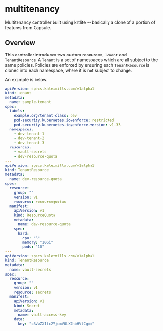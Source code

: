 # multitenancy
Multitenancy controller built using krtlite -- basically a clone of a portion of features from Capsule.

## Overview

This controller introduces two custom resources, `Tenant` and `TenantResource`. A `Tenant` is a set of namespaces which
are all subject to the same policies. Policies are enforced by ensuring each `TenantResource` is cloned into each 
namespace, where it is not subject to change. 

An example is below. 

```yaml
apiVersion: specs.kalexmills.com/v1alpha1
kind: Tenant
metadata:
  name: sample-tenant
spec:
  labels:
    example.org/tenant-class: dev
    pod-security.kubernetes.io/enforce: restricted
    pod-security.kubernetes.io/enforce-version: v1.33
  namespaces:
    - dev-tenant-1
    - dev-tenant-2
    - dev-tenant-3
  resources:
    - vault-secrets
    - dev-resource-quota
---
apiVersion: specs.kalexmills.com/v1alpha1
kind: TenantResource
metadata:
  name: dev-resource-quota
spec:
  resource:
    group: ""
    version: v1
    resource: resourcequotas
  manifest:
    apiVersion: v1
    kind: ResourceQuota
    metadata:
      name: dev-resource-quota
    spec:
      hard:
        cpu: "5"
        memory: "10Gi"
        pods: "10"
---
apiVersion: specs.kalexmills.com/v1alpha1
kind: TenantResource
metadata:
  name: vault-secrets
spec:
  resource:
    group: ""
    version: v1
    resource: secrets
  manifest:
    apiVersion: v1
    kind: Secret
    metadata:
      name: vault-access-key
    data:
      key: "c3VwZXItc2VjcmV0LXZhbHVlCg=="
```